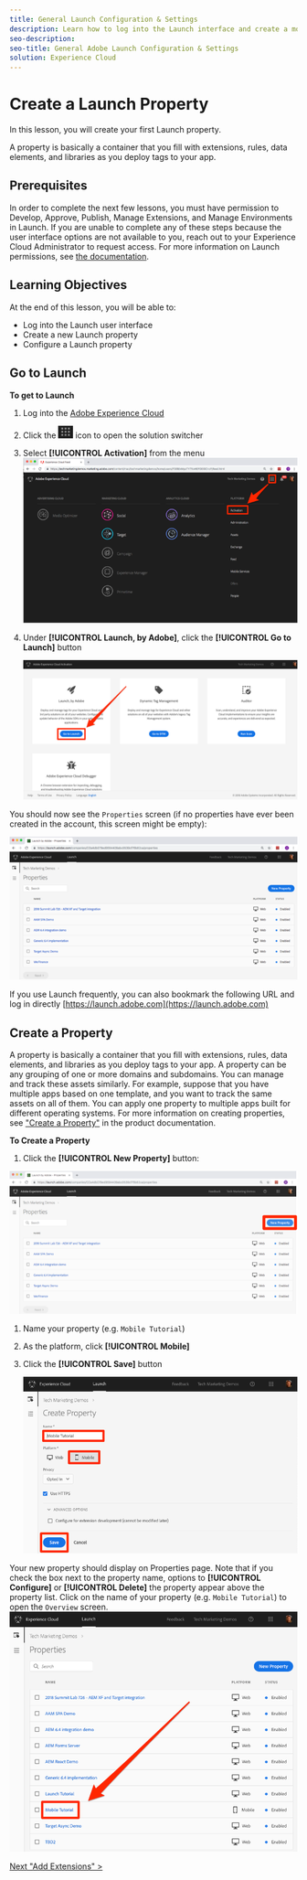 ```yaml
---
title: General Launch Configuration & Settings
description: Learn how to log into the Launch interface and create a mobile Launch property. This lesson is part of the Implementing the Experience Cloud in Mobile iOS Swift Applications tutorial.
seo-description:
seo-title: General Adobe Launch Configuration & Settings
solution: Experience Cloud
---
```


# Create a Launch Property

In this lesson, you will create your first Launch property.

A property is basically a container that you fill with extensions, rules, data elements, and libraries as you deploy tags to your app.

## Prerequisites

In order to complete the next few lessons, you must have permission to Develop, Approve, Publish, Manage Extensions, and Manage Environments in Launch. If you are unable to complete any of these steps because the user interface options are not available to you, reach out to your Experience Cloud Administrator to request access. For more information on Launch permissions, see [the documentation](https://docs.adobelaunch.com/administration/user-permissions).

## Learning Objectives

At the end of this lesson, you will be able to:

* Log into the Launch user interface
* Create a new Launch property
* Configure a Launch property

## Go to Launch

**To get to Launch**

1. Log into the [Adobe Experience Cloud](https://experiencecloud.adobe.com)

1. Click the ![Solution Switcher Icon](images/web-launch-solutionSwitcher.png) icon to open the solution switcher

1. Select **[!UICONTROL Activation]** from the menu ![Open the solution switcher using the icon and click Activation](images/web-launch-solutionSwitcherActivation.png)

1. Under **[!UICONTROL Launch, by Adobe]**, click the **[!UICONTROL Go to Launch]** button

   ![Click the Launch button](images/web-launch-goToLaunch.png)

You should now see the `Properties` screen (if no properties have ever been created in the account, this screen might be empty):

![Properties Screen](images/web-launch-propertiesScreen.png)

If you use Launch frequently, you can also bookmark the following URL and log in directly [https://launch.adobe.com](https://launch.adobe.com)

## Create a Property

A property is basically a container that you fill with extensions, rules, data elements, and libraries as you deploy tags to your app. A property can be any grouping of one or more domains and subdomains. You can manage and track these assets similarly. For example, suppose that you have multiple apps based on one template, and you want to track the same assets on all of them. You can apply one property to multiple apps built for different operating systems. For more information on creating properties, see ["Create a Property"](https://aep-sdks.gitbook.io/docs/getting-started/create-a-mobile-property) in the product documentation.

**To Create a Property**

1. Click the **[!UICONTROL New Property]** button:

![Click New Property](images/web-launch-addNewProperty.png)

1. Name your property (e.g. `Mobile Tutorial`)
1. As the platform, click **[!UICONTROL Mobile]**
1. Click the **[!UICONTROL Save]** button

   ![Create a new Property](images/mobile-launch-newProperty.png)

Your new property should display on Properties page. Note that if you check the box next to the property name, options to **[!UICONTROL Configure]** or **[!UICONTROL Delete]** the property appear above the property list. Click on the name of your property (e.g. `Mobile Tutorial`) to open the `Overview` screen.
![Click the name of the property to open it](images/mobile-launch-openProperty.png)

[Next "Add Extensions" >](launch-add-extensions.md)
